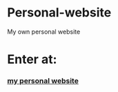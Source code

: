 # Personal-website
My own personal website

<h1>Enter at:</h1>
<a href="https://liorbaru.github.io/Personal-website/index.html"> <h3>my personal website</h3></a>
